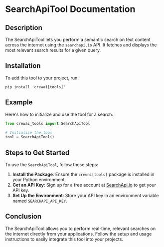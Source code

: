 # SearchApiTool Documentation

## Description
The SearchApiTool lets you perform a semantic search on text content across the internet using the `searchapi.io` API. It fetches and displays the most relevant search results for a given query.

## Installation
To add this tool to your project, run:
```shell
pip install 'crewai[tools]'
```

## Example
Here's how to initialize and use the tool for a search:

```python
from crewai_tools import SearchApiTool

# Initialize the tool
tool = SearchApiTool()
```

## Steps to Get Started
To use the `SearchApiTool`, follow these steps:

1. **Install the Package**: Ensure the `crewai[tools]` package is installed in your Python environment.
2. **Get an API Key**: Sign up for a free account at [SearchApi.io](https://www.searchapi.io/) to get your API key.
3. **Set Up the Environment**: Store your API key in an environment variable named `SEARCHAPI_API_KEY`.

## Conclusion
The SearchApiTool allows you to perform real-time, relevant searches on the internet directly from your applications. Follow the setup and usage instructions to easily integrate this tool into your projects.
